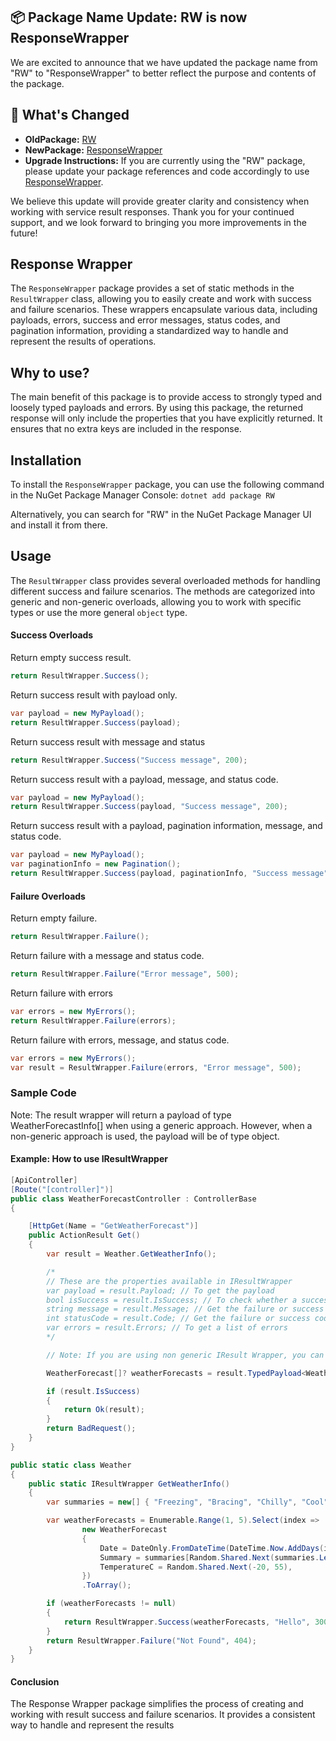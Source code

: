 ## 📦 Package Name Update: RW is now ResponseWrapper

We are excited to announce that we have updated the package name from "RW" to "ResponseWrapper" to better reflect the purpose and contents of the package.

## 🚀 What's Changed

- **OldPackage:** [RW](https://www.nuget.org/packages/RW)
- **NewPackage:** [ResponseWrapper](https://www.nuget.org/packages/ResponseWrapper) 
- **Upgrade Instructions:** If you are currently using the "RW" package, please update your package references and code accordingly to use [ResponseWrapper](https://www.nuget.org/packages/ResponseWrapper).

We believe this update will provide greater clarity and consistency when working with service result responses. Thank you for your continued support, and we look forward to bringing you more improvements in the future!

## Response Wrapper

The `ResponseWrapper` package provides a set of static methods in the `ResultWrapper` class, allowing you to easily create and work with success and failure scenarios. These wrappers encapsulate various data, including payloads, errors, success and error messages, status codes, and pagination information, providing a standardized way to handle and represent the results of operations.

## Why to use?

The main benefit of this package is to provide access to strongly typed and loosely typed payloads and errors. By using this package, the returned response will only include the properties that you have explicitly returned. It ensures that no extra keys are included in the response.

## Installation

To install the `ResponseWrapper` package, you can use the following command in the NuGet Package Manager Console: `dotnet add package RW`

Alternatively, you can search for "RW" in the NuGet Package Manager UI and install it from there.

## Usage

The `ResultWrapper` class provides several overloaded methods for handling different success and failure scenarios. The methods are categorized into generic and non-generic overloads, allowing you to work with specific types or use the more general `object` type.


#### Success Overloads

Return empty success result.

```csharp
return ResultWrapper.Success();
```
Return success result with payload only.

```csharp
var payload = new MyPayload();
return ResultWrapper.Success(payload);
```

Return success result with message and status

```csharp
return ResultWrapper.Success("Success message", 200);
```

Return success result with a payload, message, and status code.

```csharp
var payload = new MyPayload();
return ResultWrapper.Success(payload, "Success message", 200);
```
Return success result with a payload, pagination information, message, and status code.

```csharp
var payload = new MyPayload();
var paginationInfo = new Pagination();
return ResultWrapper.Success(payload, paginationInfo, "Success message", 200);
```

#### Failure Overloads

Return empty failure.

```csharp
return ResultWrapper.Failure();
```

Return failure with a message and status code.

```csharp
return ResultWrapper.Failure("Error message", 500);
```

Return failure with errors

```csharp
var errors = new MyErrors();
return ResultWrapper.Failure(errors);
```

Return failure with errors, message, and status code.

```csharp
var errors = new MyErrors();
var result = ResultWrapper.Failure(errors, "Error message", 500);

```

### Sample Code

Note: The result wrapper will return a payload of type WeatherForecastInfo[] when using a generic approach.
However, when a non-generic approach is used, the payload will be of type object.

#### Example: How to use IResultWrapper

```csharp
[ApiController]
[Route("[controller]")]
public class WeatherForecastController : ControllerBase
{

	[HttpGet(Name = "GetWeatherForecast")]
	public ActionResult Get()
	{
		var result = Weather.GetWeatherInfo();

		/*
		// These are the properties available in IResultWrapper
		var payload = result.Payload; // To get the payload
		bool isSuccess = result.IsSuccess; // To check whether a success case is returned or a failure
		string message = result.Message; // Get the failure or success message if you have passed it as an argument
		int statusCode = result.Code; // Get the failure or success codes if you have passed them as arguments
		var errors = result.Errors; // To get a list of errors
		*/

		// Note: If you are using non generic IResult Wrapper, you can still get strongly typed payload by using TypedPayload method

		WeatherForecast[]? weatherForecasts = result.TypedPayload<WeatherForecast[]>();

		if (result.IsSuccess)
		{
			return Ok(result);
		}
		return BadRequest();
	}
}

public static class Weather
{
	public static IResultWrapper GetWeatherInfo()
	{
		var summaries = new[] { "Freezing", "Bracing", "Chilly", "Cool", "Mild", "Warm", "Balmy", "Hot", "Sweltering", "Scorching" };

		var weatherForecasts = Enumerable.Range(1, 5).Select(index =>
				new WeatherForecast
				{
					Date = DateOnly.FromDateTime(DateTime.Now.AddDays(index)),
					Summary = summaries[Random.Shared.Next(summaries.Length)],
					TemperatureC = Random.Shared.Next(-20, 55),
				})
				.ToArray();

		if (weatherForecasts != null)
		{
			return ResultWrapper.Success(weatherForecasts, "Hello", 300);
		}
		return ResultWrapper.Failure("Not Found", 404);
	}
}
```

#### Conclusion
The Response Wrapper package simplifies the process of creating and working with result success and failure scenarios. It provides a consistent way to handle and represent the results
